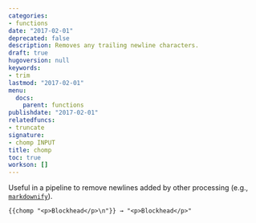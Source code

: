 ```yaml
---
categories:
- functions
date: "2017-02-01"
deprecated: false
description: Removes any trailing newline characters.
draft: true
hugoversion: null
keywords:
- trim
lastmod: "2017-02-01"
menu:
  docs:
    parent: functions
publishdate: "2017-02-01"
relatedfuncs:
- truncate
signature:
- chomp INPUT
title: chomp
toc: true
workson: []
---
```


Useful in a pipeline to remove newlines added by other processing (e.g., [`markdownify`](/functions/markdownify/)).

```
{{chomp "<p>Blockhead</p>\n"}} → "<p>Blockhead</p>"
```
